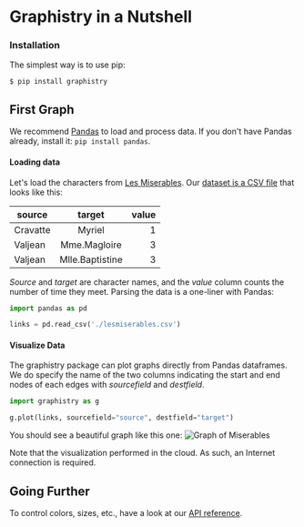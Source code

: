 # Graphistry in a Nutshell

### Installation

The simplest way is to use pip:

```console
$ pip install graphistry
```

## First Graph

We recommend [Pandas](http://pandas.pydata.org) to load and process data. If you don't have Pandas already, install it: `pip install pandas`.

#### Loading data
Let's load the characters from [Les Miserables](http://en.wikipedia.org/wiki/Les_Misérables). Our  [dataset is a CSV file](http://gist.github.com/thibaudh/3da4096c804680f549e6/) that looks like this:

| source        | target        | value  |
| ------------- |:-------------:| ------:|
| Cravatte |	Myriel | 1| Valjean	| Mme.Magloire | 3| Valjean	| Mlle.Baptistine | 3

*Source* and *target* are character names, and the *value* column counts the number of time they meet. Parsing the data is a one-liner with Pandas:

```python
import pandas as pd

links = pd.read_csv('./lesmiserables.csv')
```

#### Visualize Data
The graphistry package can plot graphs directly from Pandas dataframes. We do specify the name of the two columns indicating the start and end nodes of each edges with *sourcefield* and *destfield*. 

```python
import graphistry as g

g.plot(links, sourcefield="source", destfield="target")
```

You should see a beautiful graph like this one:
![Graph of Miserables](http://i.imgur.com/lt05Hik.png)

Note that the visualization performed in the cloud. As such, an Internet connection is required.

## Going Further

To control colors, sizes, etc., have a look at our [API reference](http://graphistry.com/api0.3.html).




